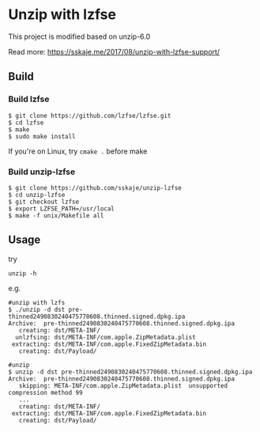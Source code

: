 # Unzip with lzfse 

This project is modified based on unzip-6.0

Read more: https://sskaje.me/2017/08/unzip-with-lzfse-support/

## Build

### Build lzfse 

```
$ git clone https://github.com/lzfse/lzfse.git
$ cd lzfse
$ make
$ sudo make install
```

If you're on Linux, try 
``` cmake . ```
before make



### Build unzip-lzfse

```
$ git clone https://github.com/sskaje/unzip-lzfse
$ cd unzip-lzfse
$ git checkout lzfse
$ export LZFSE_PATH=/usr/local
$ make -f unix/Makefile all
```

## Usage

try 
```
unzip -h
```

e.g.
```
#unzip with lzfs
$ ./unzip -d dst pre-thinned2490830240475770608.thinned.signed.dpkg.ipa 
Archive:  pre-thinned2490830240475770608.thinned.signed.dpkg.ipa
   creating: dst/META-INF/
  unlzfsing: dst/META-INF/com.apple.ZipMetadata.plist  
 extracting: dst/META-INF/com.apple.FixedZipMetadata.bin  
   creating: dst/Payload/

#unzip
$ unzip -d dst pre-thinned2490830240475770608.thinned.signed.dpkg.ipa 
Archive:  pre-thinned2490830240475770608.thinned.signed.dpkg.ipa
   skipping: META-INF/com.apple.ZipMetadata.plist  unsupported compression method 99
   ...
   creating: dst/META-INF/
 extracting: dst/META-INF/com.apple.FixedZipMetadata.bin  
   creating: dst/Payload/

```


